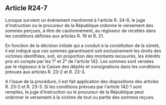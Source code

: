 Article R24-7
----
Lorsque survient un événement mentionné à l'article R. 24-6, le juge
d'instruction ou le procureur de la République ordonne le versement des sommes
perçues, à titre de cautionnement, au régisseur de recettes dans les conditions
définies aux articles R. 19 et R. 21.

En fonction de la décision initiale qui a conduit à la constitution de la
sûreté, il est indiqué que ces sommes garantissent soit exclusivement les droits
des victimes identifiées, soit, en proportion des montants recouvrés, les
intérêts pris en compte par les 1° et 2° de l'article 142. Les sommes sont
versées par le régisseur à la Caisse des dépôts et consignations dans les
conditions prévues aux articles R. 23-2 et R. 23-3.

A l'issue de la procédure, il est fait application des dispositions des articles
R. 23-2 et R. 23-3. Si les conditions prévues par l'article 142-1 sont remplies,
le juge d'instruction ou le procureur de la République peut ordonner le
versement à la victime de tout ou partie des sommes reçues.
